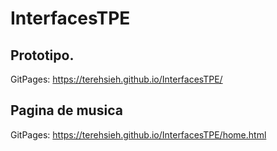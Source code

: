# InterfacesTPE

## Prototipo.   
GitPages: https://terehsieh.github.io/InterfacesTPE/

## Pagina de musica
GitPages: https://terehsieh.github.io/InterfacesTPE/home.html
